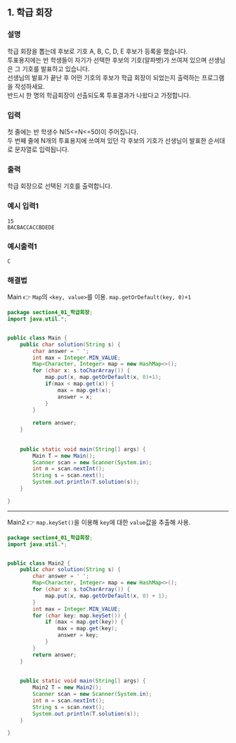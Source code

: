 ## 1. 학급 회장  
  
### 설명  
학급 회장을 뽑는데 후보로 기호 A, B, C, D, E 후보가 등록을 했습니다.  
투표용지에는 반 학생들이 자기가 선택한 후보의 기호(알파벳)가 쓰여져 있으며 선생님은 그 기호를 발표하고 있습니다.  
선생님의 발표가 끝난 후 어떤 기호의 후보가 학급 회장이 되었는지 출력하는 프로그램을 작성하세요.  
반드시 한 명의 학급회장이 선출되도록 투표결과가 나왔다고 가정합니다.  
      
### 입력    
첫 줄에는 반 학생수 N(5<=N<=50)이 주어집니다.  
두 번째 줄에 N개의 투표용지에 쓰여져 있던 각 후보의 기호가 선생님이 발표한 순서대로 문자열로 입력됩니다.  
  
### 출력  
학급 회장으로 선택된 기호를 출력합니다.  
  
### 예시 입력1  
```
15
BACBACCACCBDEDE
```  
    
### 예시출력1  

```
C
```  
  
### 해결법  
Main 👉 `Map`의 `<key, value>`를 이용. `map.getOrDefault(key, 0)+1`  
  
```java
package section4_01_학급회장;
import java.util.*;


public class Main {
	public char solution(String s) {
		char answer = ' ';
		int max = Integer.MIN_VALUE;
		Map<Character, Integer> map = new HashMap<>();
		for (char x: s.toCharArray()) {
			map.put(x, map.getOrDefault(x, 0)+1);
			if(max < map.get(x)) {
				max = map.get(x);
				answer = x;
			}
		}
		
		return answer;
	}
	
	
	public static void main(String[] args) {
		Main T = new Main();
		Scanner scan = new Scanner(System.in);
		int n = scan.nextInt();
		String s = scan.next();
		System.out.println(T.solution(s));
	}

}

```  
  
---  
Main2 👉 `map.keySet()`을 이용해 `key`에 대한 `value`값을 추출해 사용.  
  
```java
package section4_01_학급회장;
import java.util.*;


public class Main2 {
	public char solution(String s) {
		char answer = ' ';
		Map<Character, Integer> map = new HashMap<>();
		for (char x: s.toCharArray()) {
			map.put(x, map.getOrDefault(x, 0) + 1);
		}
		int max = Integer.MIN_VALUE;
		for (char key: map.keySet()) {
			if (max < map.get(key)) {
				max = map.get(key);
				answer = key;
			}
		}
		return answer;
	}
	
	
	public static void main(String[] args) {
		Main2 T = new Main2();
		Scanner scan = new Scanner(System.in);
		int n = scan.nextInt();
		String s = scan.next();
		System.out.println(T.solution(s));
	}

}

```